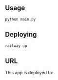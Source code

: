 ## Usage

```bash
python main.py
```

## Deploying

```bash
railway up
```

## URL

This app is deployed to: 